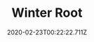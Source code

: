 ---
templateKey: blog-post
featuredpost: false
date: 2020-02-23T00:22:22.711Z
title: Winter Root
description: A starchy tuber.
type: forage
sellPrice: 70
energy: 25
health: 11
featuredimage: /img/Winter_Root.png
tags:
  - forageable
  - forage
  - Winter Seeds
  - Roots Platter
  - Winter Foraging Bundle
  - edible
---